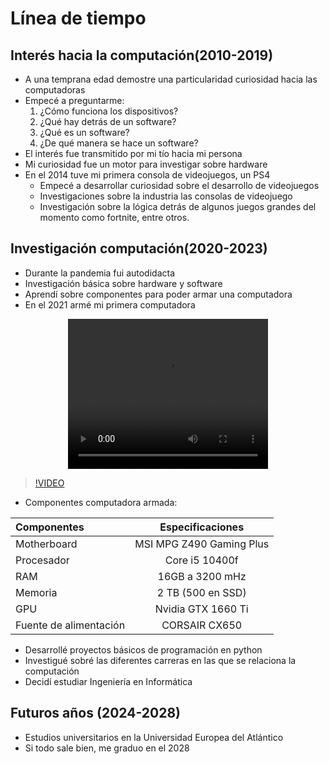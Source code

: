 # Línea de tiempo

## Interés hacia la computación(2010-2019)

- A una temprana edad demostre una particularidad curiosidad hacia las computadoras
- Empecé a preguntarme: 
     1. ¿Cómo funciona los dispositivos?
     2. ¿Qué hay detrás de un software?
     3. ¿Qué es un software?
     4. ¿De qué manera se hace un software?
- El interés fue transmitido por mi tío hacia mi persona
- Mi curiosidad fue un motor para investigar sobre hardware
- En el 2014 tuve mi primera consola de videojuegos, un PS4
    - Empecé a desarrollar curiosidad sobre el desarrollo de videojuegos
    - Investigaciones sobre la industria las consolas de videojuego 
    - Investigación sobre la lógica detrás de algunos juegos grandes del momento como fortnite, entre otros.

## Investigación computación(2020-2023)

- Durante la pandemia fui autodidacta 
- Investigación básica sobre hardware y software
- Aprendí sobre componentes para poder armar una computadora
- En el 2021 armé mi primera computadora

<p align = "center">
<video width="320" height="240" controls>
  <source src="https://youtu.be/rbduMjbChbM2" type="video/mp4">
</video>

>[!VIDEO](https://youtu.be/rbduMjbChbM2)

- Componentes computadora armada:

| Componentes | Especificaciones  
|:------------- |:---------------:
| Motherboard   | MSI MPG Z490 Gaming Plus
| Procesador    | Core i5 10400f  
| RAM           | 16GB a 3200 mHz 
| Memoria       | 2 TB (500 en SSD)
| GPU           | Nvidia GTX 1660 Ti
| Fuente de alimentación| CORSAIR CX650


- Desarrollé proyectos básicos de programación en python
- Investigué sobré las diferentes carreras en las que se relaciona la computación
- Decidí estudiar Ingeniería en Informática 

## Futuros años (2024-2028)

- Estudios universitarios en la Universidad Europea del Atlántico
- Si todo sale bien, me graduo en el 2028





